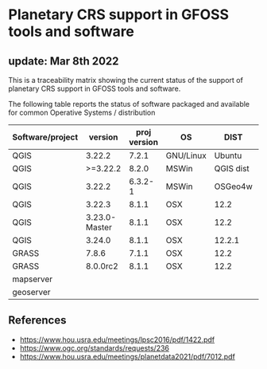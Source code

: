 # Planetary CRS support in GFOSS tools and software
## update: Mar 8th 2022

This is a traceability matrix showing the current status of the support of planetary CRS support in GFOSS tools and software.

The following table reports the status of software packaged and available for common Operative Systems / distribution

Software/project | version      | proj version | OS       | DIST     | IAU 2015 | reporter  
-----------------|--------------|--------------|----------|----------|----------|------
QGIS             | 3.22.2       | 7.2.1        | GNU/Linux| Ubuntu   |  NO      | afrigeri
QGIS             | >=3.22.2     | 8.2.0        | MSWin    | QGIS dist|  YES     | thareUSGS
QGIS             | 3.22.2       | 6.3.2-1      | MSWin    | OSGeo4w  |  NO      | afrigeri
QGIS             | 3.22.3       | 8.1.1        | OSX      | 12.2     |  NO      | afrigeri
QGIS             | 3.23.0-Master| 8.1.1        | OSX      | 12.2     |  NO      | afrigeri
QGIS             | 3.24.0       | 8.1.1        | OSX      | 12.2.1   |  NO      | afrigeri
GRASS            | 7.8.6        | 7.1.1        | OSX      | 12.2     |  NO      | afrigeri
GRASS            | 8.0.0rc2     | 8.1.1        | OSX      | 12.2     |  NO      | afrigeri
mapserver        |              |              |          |          |          |
geoserver        |              |              |          |          |          |


## References

* https://www.hou.usra.edu/meetings/lpsc2016/pdf/1422.pdf
* https://www.ogc.org/standards/requests/236
* https://www.hou.usra.edu/meetings/planetdata2021/pdf/7012.pdf


